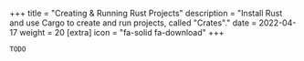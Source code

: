 +++
title = "Creating & Running Rust Projects"
description = "Install Rust and use Cargo to create and run projects, called \"Crates\"."
date = 2022-04-17
weight = 20
[extra]
icon = "fa-solid fa-download"
+++

`TODO`